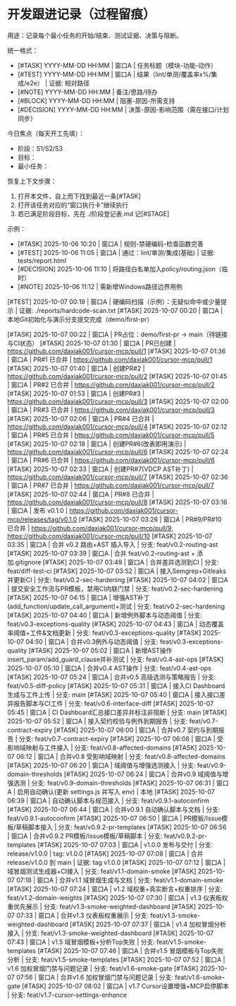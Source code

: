 # 开发跟进记录（过程留痕）

用途：记录每个最小任务的开始/结束、测试证据、决策与阻断。

统一格式：
- [#TASK] YYYY-MM-DD HH:MM | 窗口A | 任务标题（模块-功能-动作）
- [#TEST] YYYY-MM-DD HH:MM | 窗口A | 结果（lint/单测/覆盖率x%/集成/e2e） | 证据: 相对路径
- [#NOTE] YYYY-MM-DD HH:MM | 备注/思路/待办
- [#BLOCK] YYYY-MM-DD HH:MM | 阻塞-原因-所需支持
- [#DECISION] YYYY-MM-DD HH:MM | 决策-原因-影响范围（需在接口/计划同步）

今日焦点（每天开工先填）：
- 阶段：S1/S2/S3
- 目标：
- 最小任务：

恢复上下文步骤：
1) 打开本文件，自上而下找到最近一条[#TASK]
2) 打开该任务对应的“窗口执行卡”继续执行
3) 若已满足阶段目标，先在 ./阶段登记表.md 记[#STAGE]

示例：
- [#TASK] 2025-10-06 10:20 | 窗口A | 规则-禁硬编码-检查函数完善
- [#TEST] 2025-10-06 11:05 | 窗口A | 通过：lint/单测/集成(基础) | 证据: tests/report.html
- [#DECISION] 2025-10-06 11:10 | 将路径白名单加入policy/routing.json（临时）
- [#NOTE] 2025-10-06 11:12 | 需新增Windows路径边界用例

[#TEST] 2025-10-07 00:19 | 窗口A | 硬编码扫描（示例）：无疑似命中或少量提示 | 证据: ./reports/hardcode-scan.txt
[#TASK] 2025-10-07 00:20 | 窗口A | 本地Git初始化与演示分支提交完成（demo/first-pr）

[#TASK] 2025-10-07 00:22 | 窗口A | PR占位：demo/first-pr → main（待链接与CI状态）
[#TASK] 2025-10-07 01:30 | 窗口A | PR已创建 | https://github.com/daxiak001/cursor-mcp/pull/1
[#TASK] 2025-10-07 01:36 | 窗口A | PR#1 已合并 | https://github.com/daxiak001/cursor-mcp/pull/1
[#TASK] 2025-10-07 01:40 | 窗口A | 创建PR#2 | https://github.com/daxiak001/cursor-mcp/pull/2
[#TASK] 2025-10-07 01:45 | 窗口A | PR#2 已合并 | https://github.com/daxiak001/cursor-mcp/pull/2
[#TASK] 2025-10-07 01:53 | 窗口A | 创建PR#3 | https://github.com/daxiak001/cursor-mcp/pull/3
[#TASK] 2025-10-07 02:00 | 窗口A | PR#3 已合并 | https://github.com/daxiak001/cursor-mcp/pull/3
[#TASK] 2025-10-07 02:06 | 窗口A | PR#4 已合并 | https://github.com/daxiak001/cursor-mcp/pull/4
[#TASK] 2025-10-07 02:12 | 窗口A | PR#5 已合并 | https://github.com/daxiak001/cursor-mcp/pull/5
[#TASK] 2025-10-07 02:18 | 窗口A | 创建PR#6(改表即用演示) | https://github.com/daxiak001/cursor-mcp/pull/6
[#TASK] 2025-10-07 02:24 | 窗口A | PR#6 已合并 | https://github.com/daxiak001/cursor-mcp/pull/6
[#TASK] 2025-10-07 02:33 | 窗口A | 创建PR#7(VDCP AST补丁) | https://github.com/daxiak001/cursor-mcp/pull/7
[#TASK] 2025-10-07 02:36 | 窗口A | PR#7 已合并 | https://github.com/daxiak001/cursor-mcp/pull/7
[#TASK] 2025-10-07 02:44 | 窗口A | PR#8 已合并 | https://github.com/daxiak001/cursor-mcp/pull/8
[#TASK] 2025-10-07 03:16 | 窗口A | 发布 v0.1.0 | https://github.com/daxiak001/cursor-mcp/releases/tag/v0.1.0
[#TASK] 2025-10-07 03:26 | 窗口A | PR#9/PR#10 已合并 | https://github.com/daxiak001/cursor-mcp/pull/9, https://github.com/daxiak001/cursor-mcp/pull/10
[#TASK] 2025-10-07 03:35 | 窗口A | 合并 v0.2 路由+AST 插入导入 | 分支: feat/v0.2-routing-ast
[#TASK] 2025-10-07 03:39 | 窗口A | 合并 feat/v0.2-routing-ast + 添加.gitignore
[#TASK] 2025-10-07 03:49 | 窗口A | 合并差异选测到CI | 分支: feat/diff-test-ci
[#TASK] 2025-10-07 03:52 | 窗口A | 接入Semgrep+Gitleaks并更新CI | 分支: feat/v0.2-sec-hardening
[#TASK] 2025-10-07 04:02 | 窗口A | 提交安全工作流与PR模板，禁用CI内联门禁 | 分支: feat/v0.2-sec-hardening
[#TASK] 2025-10-07 04:15 | 窗口A | 增强AST补丁(add_function/update_call_argument)+测试 | 分支: feat/v0.2-sec-hardening
[#TASK] 2025-10-07 04:40 | 窗口A | 新增例外脚本与动态阈值 | 分支: feat/v0.3-exceptions-quality
[#TASK] 2025-10-07 04:43 | 窗口A | 动态覆盖率阈值+工件&文档更新 | 分支: feat/v0.3-exceptions-quality
[#TASK] 2025-10-07 04:50 | 窗口A | 合并v0.3例外与动态阈值 | 分支: feat/v0.3-exceptions-quality
[#TASK] 2025-10-07 05:02 | 窗口A | 新增AST操作insert_param/add_guard_clause并补测试 | 分支: feat/v0.4-ast-ops
[#TASK] 2025-10-07 05:10 | 窗口A | 合并v0.4 AST操作 | 分支: feat/v0.4-ast-ops
[#TASK] 2025-10-07 05:24 | 窗口A | 合并v0.5 高级选测与策略报告 | 分支: feat/v0.5-diff-policy
[#TASK] 2025-10-07 05:31 | 窗口A | 接入CI Dashboard生成与工件上传 | 分支: main
[#TASK] 2025-10-07 05:40 | 窗口A | 接入接口差异报告脚本与CI工件 | 分支: feat/v0.6-interface-diff
[#TASK] 2025-10-07 05:45 | 窗口A | CI Dashboard汇总接口差异并标注非阻断 | 分支: main
[#TASK] 2025-10-07 05:52 | 窗口A | 接入契约校验与例外到期报告 | 分支: feat/v0.7-contract-expiry
[#TASK] 2025-10-07 06:00 | 窗口A | 合并v0.7 契约与到期报告 | 分支: feat/v0.7-contract-expiry
[#TASK] 2025-10-07 06:08 | 窗口A | 受影响域映射与工件接入 | 分支: feat/v0.8-affected-domains
[#TASK] 2025-10-07 06:12 | 窗口A | 合并v0.8 受影响域映射 | 分支: feat/v0.8-affected-domains
[#TASK] 2025-10-07 06:20 | 窗口A | 域阈值与增强选测接入 | 分支: feat/v0.9-domain-thresholds
[#TASK] 2025-10-07 06:24 | 窗口A | 合并v0.9 域阈值与增强选测 | 分支: feat/v0.9-domain-thresholds
[#TASK] 2025-10-07 06:31 | 窗口A | 启用自动确认(更新 settings.js 并写入 env) | 本地
[#TASK] 2025-10-07 06:39 | 窗口A | 自动确认脚本与规范接入 | 分支: feat/v0.9.1-autoconfirm
[#TASK] 2025-10-07 06:44 | 窗口A | 合并v0.9.1 自动确认脚本与文档 | 分支: feat/v0.9.1-autoconfirm
[#TASK] 2025-10-07 06:50 | 窗口A | PR模板/Issue模板/草稿脚本接入 | 分支: feat/v0.9.2-pr-templates
[#TASK] 2025-10-07 06:56 | 窗口A | 合并v0.9.2 PR模板/Issue模板/草稿脚本 | 分支: feat/v0.9.2-pr-templates
[#TASK] 2025-10-07 07:03 | 窗口A | v1.0.0 发布与交付 | 分支: release/v1.0.0 | tag: v1.0.0
[#TASK] 2025-10-07 07:08 | 窗口A | 合并release/v1.0.0 到 main | 证据: tag v1.0.0
[#TASK] 2025-10-07 07:12 | 窗口A | 域冒烟测试生成器+CI接入 | 分支: feat/v1.1-domain-smoke
[#TASK] 2025-10-07 07:18 | 窗口A | 合并v1.1 域冒烟生成与文档 | 分支: feat/v1.1-domain-smoke
[#TASK] 2025-10-07 07:24 | 窗口A | v1.2 域权重+真实断言+权重排序 | 分支: feat/v1.2-domain-weights
[#TASK] 2025-10-07 07:30 | 窗口A | v1.3 仪表板权重优先展示 | 分支: feat/v1.3-smoke-weighted-dashboard
[#TASK] 2025-10-07 07:33 | 窗口A | 合并v1.3 仪表板权重展示 | 分支: feat/v1.3-smoke-weighted-dashboard
[#TASK] 2025-10-07 07:37 | 窗口A | v1.4 加权冒烟分析接入 | 分支: feat/v1.3-smoke-weighted-dashboard
[#TASK] 2025-10-07 07:43 | 窗口A | v1.5 域冒烟模板+分析Top失败 | 分支: feat/v1.5-smoke-templates
[#TASK] 2025-10-07 07:46 | 窗口A | 合并v1.5 冒烟模板与Top失败分析 | 分支: feat/v1.5-smoke-templates
[#TASK] 2025-10-07 07:52 | 窗口A | v1.6 加权冒烟门禁与问题记录 | 分支: feat/v1.6-smoke-gate
[#TASK] 2025-10-07 07:56 | 窗口A | 合并v1.6 加权冒烟门禁与问题记录 | 分支: feat/v1.6-smoke-gate
[#TASK] 2025-10-07 08:02 | 窗口A | v1.7 Cursor设置增强+MCP启停脚本 | 分支: feat/v1.7-cursor-settings-enhance

